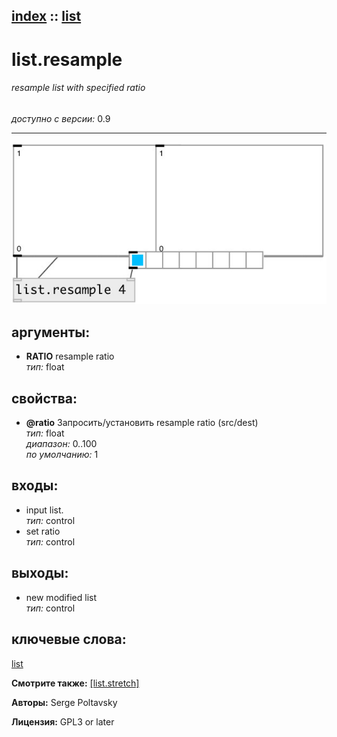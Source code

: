 [index](index.html) :: [list](category_list.html)
---

# list.resample

###### resample list with specified ratio

*доступно с версии:* 0.9

---




[![example](../examples/img/list.resample.jpg)](../examples/pd/list.resample.pd)



## аргументы:

* **RATIO**
resample ratio<br>
_тип:_ float<br>





## свойства:

* **@ratio** 
Запросить/установить resample ratio (src/dest)<br>
_тип:_ float<br>
_диапазон:_ 0..100<br>
_по умолчанию:_ 1<br>



## входы:

* input list.<br>
_тип:_ control
* set ratio<br>
_тип:_ control



## выходы:

* new modified list<br>
_тип:_ control



## ключевые слова:

[list](keywords/list.html)



**Смотрите также:**
[\[list.stretch\]](list.stretch.html)




**Авторы:** Serge Poltavsky




**Лицензия:** GPL3 or later





